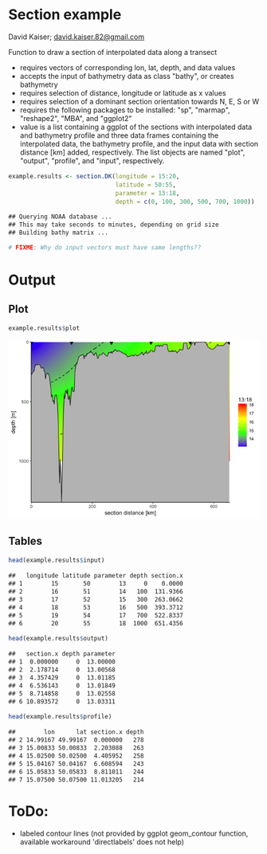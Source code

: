 # Section example
David Kaiser; david.kaiser.82@gmail.com  

Function to draw a section of interpolated data along a transect

 + requires vectors of corresponding lon, lat, depth, and data values
 + accepts the input of bathymetry data as class "bathy", or creates bathymetry
 + requires selection of distance, longitude or latitude as x values
 + requires selection of a dominant section orientation towards N, E, S or W
 + requires the following packages to be installed: "sp", "marmap", "reshape2", "MBA", and "ggplot2"
 + value is a list containing a ggplot of the sections with interpolated data and bathymetry profile and three data frames containing the interpolated data, the bathymetry profile, and the input data with section distance [km] added, respectively.
  The list objects are named "plot", "output", "profile", and "input", respectively.





```r
example.results <- section.DK(longitude = 15:20,
                              latitude = 50:55,
                              parameter = 13:18,
                              depth = c(0, 100, 300, 500, 700, 1000))
```

```
## Querying NOAA database ...
## This may take seconds to minutes, depending on grid size
## Building bathy matrix ...
```

```r
# FIXME: Why do input vectors must have same lengths??
```

# Output

## Plot


```r
example.results$plot
```

![](example_files/figure-html/plot-1.png)<!-- -->

## Tables


```r
head(example.results$input)
```

```
##   longitude latitude parameter depth section.x
## 1        15       50        13     0    0.0000
## 2        16       51        14   100  131.9366
## 3        17       52        15   300  263.0662
## 4        18       53        16   500  393.3712
## 5        19       54        17   700  522.8337
## 6        20       55        18  1000  651.4356
```

```r
head(example.results$output)
```

```
##   section.x depth parameter
## 1  0.000000     0  13.00000
## 2  2.178714     0  13.00568
## 3  4.357429     0  13.01185
## 4  6.536143     0  13.01849
## 5  8.714858     0  13.02558
## 6 10.893572     0  13.03311
```

```r
head(example.results$profile)
```

```
##        lon      lat section.x depth
## 2 14.99167 49.99167  0.000000   278
## 3 15.00833 50.00833  2.203088   263
## 4 15.02500 50.02500  4.405952   258
## 5 15.04167 50.04167  6.608594   243
## 6 15.05833 50.05833  8.811011   244
## 7 15.07500 50.07500 11.013205   214
```


# ToDo:

 + labeled contour lines (not provided by ggplot geom_contour function, available workaround 'directlabels' does not help)
